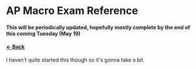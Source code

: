 # AP Macro Exam Reference
#### This will be periodically updated, hopefully mostly complete by the end of this coming Tuesday (May 19)
#### [&larr; Back](../README.md)

I haven't quite started this though so it's gonna take a bit.